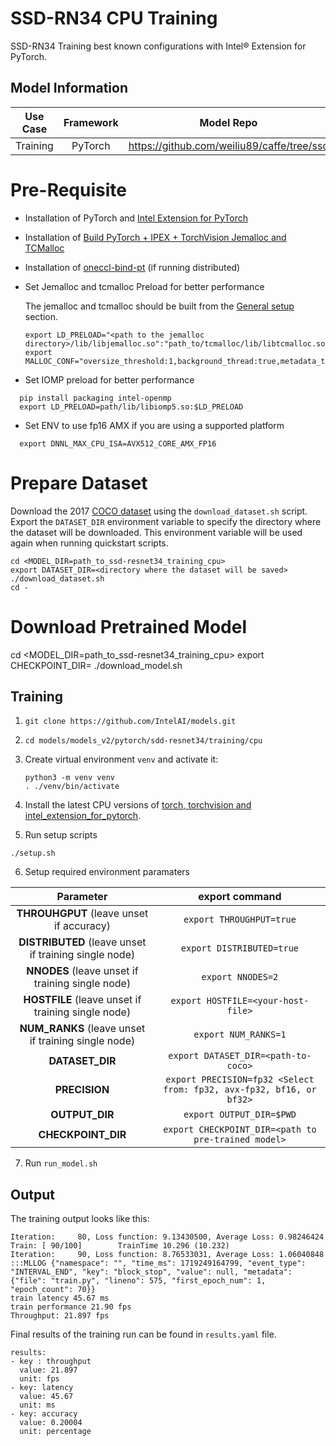 # SSD-RN34 CPU Training

SSD-RN34 Training best known configurations with Intel® Extension for PyTorch.

## Model Information

| **Use Case** | **Framework** | **Model Repo** | **Branch/Commit/Tag** | **Optional Patch** |
|:---:| :---: |:--------------:|:---------------------:|:------------------:|
|  Training   |    PyTorch    |       https://github.com/weiliu89/caffe/tree/ssd       |           -           |         -          |

# Pre-Requisite
* Installation of PyTorch and [Intel Extension for PyTorch](https://intel.github.io/intel-extension-for-pytorch/#introduction)
* Installation of [Build PyTorch + IPEX + TorchVision Jemalloc and TCMalloc](https://github.com/IntelAI/models/blob/master/docs/general/pytorch/BareMetalSetup.md)
* Installation of [oneccl-bind-pt](https://pytorch-extension.intel.com/release-whl/stable/cpu/us/oneccl-bind-pt/) (if running distributed)
* Set Jemalloc and tcmalloc Preload for better performance

  The jemalloc and tcmalloc should be built from the [General setup](#general-setup) section.
  ```
  export LD_PRELOAD="<path to the jemalloc directory>/lib/libjemalloc.so":"path_to/tcmalloc/lib/libtcmalloc.so":$LD_PRELOAD
  export MALLOC_CONF="oversize_threshold:1,background_thread:true,metadata_thp:auto,dirty_decay_ms:9000000000,muzzy_decay_ms:9000000000"
  ```
* Set IOMP preload for better performance
```
  pip install packaging intel-openmp
  export LD_PRELOAD=path/lib/libiomp5.so:$LD_PRELOAD
```

* Set ENV to use fp16 AMX if you are using a supported platform
```
  export DNNL_MAX_CPU_ISA=AVX512_CORE_AMX_FP16
```

# Prepare Dataset
  Download the 2017 [COCO dataset](https://cocodataset.org) using the `download_dataset.sh` script.
  Export the `DATASET_DIR` environment variable to specify the directory where the dataset
  will be downloaded. This environment variable will be used again when running quickstart scripts.
```
cd <MODEL_DIR=path_to_ssd-resnet34_training_cpu>
export DATASET_DIR=<directory where the dataset will be saved>
./download_dataset.sh
cd -
```
# Download Pretrained Model
cd <MODEL_DIR=path_to_ssd-resnet34_training_cpu>
export CHECKPOINT_DIR=<directory where to save the pretrained model>
./download_model.sh

## Training
1. `git clone https://github.com/IntelAI/models.git`
2. `cd models/models_v2/pytorch/sdd-resnet34/training/cpu`
3. Create virtual environment `venv` and activate it:
    ```
    python3 -m venv venv
    . ./venv/bin/activate
    ```
4. Install the latest CPU versions of [torch, torchvision and intel_extension_for_pytorch](https://intel.github.io/intel-extension-for-pytorch/index.html#installation).

5. Run setup scripts
```
./setup.sh
```
6. Setup required environment paramaters

| **Parameter**                |                                  **export command**                                  |
|:---------------------------:|:------------------------------------------------------------------------------------:|
| **THROUHGPUT** (leave unset if accuracy)              |                               `export THROUGHPUT=true`                                  |
| **DISTRIBUTED** (leave unset if training single node)              |                               `export DISTRIBUTED=true`                                  |
| **NNODES** (leave unset if training single node)              |                               `export NNODES=2`                                  |
| **HOSTFILE** (leave unset if training single node)              |                               `export HOSTFILE=<your-host-file>`                                  |
| **NUM_RANKS** (leave unset if training single node)              |                               `export NUM_RANKS=1`                                  |
| **DATASET_DIR**              |                               `export DATASET_DIR=<path-to-coco>`                                  |
| **PRECISION**    |                               `export PRECISION=fp32 <Select from: fp32, avx-fp32, bf16, or bf32>`                             |
| **OUTPUT_DIR**    |                               `export OUTPUT_DIR=$PWD`                               |
| **CHECKPOINT_DIR**    |                               `export CHECKPOINT_DIR=<path to pre-trained model>`                               |

7. Run `run_model.sh`

## Output
The training output looks like this:
```
Iteration:     80, Loss function: 9.13430500, Average Loss: 0.98246424
Train: [ 90/100]        TrainTime 10.296 (10.232)
Iteration:     90, Loss function: 8.76533031, Average Loss: 1.06040848
:::MLLOG {"namespace": "", "time_ms": 1719249164799, "event_type": "INTERVAL_END", "key": "block_stop", "value": null, "metadata": {"file": "train.py", "lineno": 575, "first_epoch_num": 1, "epoch_count": 70}}
train latency 45.67 ms
train performance 21.90 fps
Throughput: 21.897 fps
```


Final results of the training run can be found in `results.yaml` file.
```
results:
- key : throughput
  value: 21.897
  unit: fps
- key: latency
  value: 45.67
  unit: ms
- key: accuracy
  value: 0.20004
  unit: percentage
```
